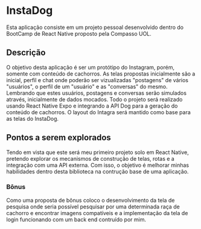 # InstaDog
Esta aplicação consiste em um projeto pessoal desenvolvido dentro do BootCamp de React Native proposto pela Compasso UOL. 

## Descrição
O objetivo desta aplicação é ser um protótipo do Instagram, porém, somente com conteúdo de cachorros. As telas propostas inicialmente são a inicial, perfil e chat onde poderão ser vizualizadas "postagens" de vários "usuários", o perfil de um "usuário" e as "conversas" do mesmo. Lembrando que estes usuários, postagens e conversas serão simulados através, inicialmente de dados mocados. Todo o projeto será realizado usando React Native Expo e integrando a API Dog para a geração do conteúdo de cachorros. O layout do Intagra será mantido como base para as telas do InstaDog.

## Pontos a serem explorados
Tendo em vista que este será meu primeiro projeto solo em React Native, pretendo explorar os mecanismos de construção de telas, rotas e a integração com uma API externa. Com isso, o objetivo é melhorar minhas habilidades dentro desta biblioteca na contrução base de uma aplicação. 

### Bônus
Como uma proposta de bônus coloco o desenvolvimento da tela de pesquisa onde seria possível pesquisar por uma determinada raça de cachorro e encontrar imagens compatíveis e a implementação da tela de login funcionando com um back end contruído por mim.
